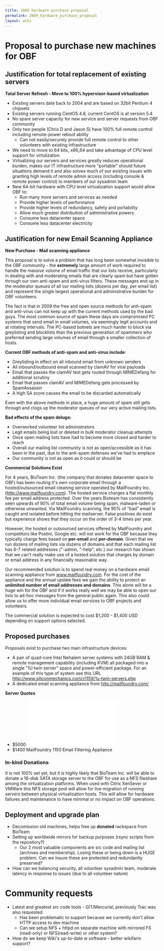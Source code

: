 ```yaml
---
title: 2009 hardware purchase proposal
permalink: 2009_hardware_purchase_proposal
layout: wiki
---
```


# Proposal to purchase new machines for OBF

## Justification for total replacement of existing servers

**Total Server Refresh - Move to 100% hypervisor-based virtualization**

- Existing servers date back to 2004 and are based on 32bit Pentium 4
  chipsets
- Existing servers running CentOS 4.8, current CentOS is at version 5.4
- No spare server capacity for new service and server requests from OBF
  community
- Only two people (Chris D and Jason S) have 100% full remote control
  including remote-power reboot ability
  - Can not easily/securely provide full remote control to other
    volunteers with existing infrastructure
- We need to move to 64 bits, x86_64 and take advantage of CPU level
  support for virtulization
- Virtualizing our servers and services greatly reduces operational
  burden, makes our IT infrastructure more "portable" should future
  situations demand it and also solves much of our existing issues with
  granting high levels of remote admin access (including console &
  remote power control) to members of our sysadmin team
- New 64-bit hardware with CPU level virtualization support would allow
  OBF to:
  - Run many more servers and services as needed
  - Provide higher levels of performance
  - Provide higher levels of redundancy, safety and portability
  - Allow much greater distribution of administrative powers
  - Consume less datacenter space
  - Consume less datacenter electricity

## Justification for new Email Scanning Appliance

**New Purchase - Mail scanning appliance**

This proposal is to solve a problem that has long been somewhat
invisible to the OBF community - the **extremely** large amount of work
required to handle the massive volume of email traffic that our lists
receive, particularly in dealing with and moderating emails that are
clearly spam but have gotten through our own anti-spam and anti-virus
filters. These messages end up in the moderator queues of all our
mailing lists (dozens per day, per email list) and represent the single
largest operational and administrative burden for OBF volunteers.

The fact is that in 2009 the free and open source methods for anti-spam
and anti-virus can not keep up with the current methods used by the bad
guys. The most common source of spam these days are compromised PC
systems that send email in small volumes, via seemingly legit accounts
and at rotating intervals. The PC-based botnets are much harder to block
via greylisting and blocklists than the previous generation of spammers
who preferred sending large volumes of email through a smaller
collection of hosts.

**Current OBF methods of anti-spam and anti-virus include**:

- Greylisting in effect on all inbound email from unknown senders
- All inbound/outbound email scanned by clamAV for viral payloads
- Email that passes the clamAV test gets routed through MIMEDefang for
  additional scrutiny
- Email that passes clamAV and MIMEDefang gets processed by SpamAssassin
- A high SA score causes the email to be discarded automatically

Even with the above methods in place, a huge amount of spam still gets
through and clogs up the moderator queues of our very active mailing
lists.

**Bad effects of the spam deluge:**

- Overworked volunteer list administrators
- Legit emails being lost or deleted in bulk moderator cleanup attempts
- Once open mailing lists have had to become more closed and harder to
  reach
- Overall our mailing list community is not as open/accessible as it has
  been in the past, due to the anti-spam defenses we've had to emplace
- Our community is not as open as it could or should be

**Commercial Solutions Exist**

For 4 years, BioTeam Inc. (the company that donates datacenter space to
OBF) has been routing it's own corporate email through a
hosted/outsourced email cleaning service operated by MailFoundry Inc.
(http://www.mailfoundry.com). The hosted service charges a flat monthly
fee per email address protected. Over the years Bioteam has consistently
seen upwards of 90% of total email volume being spam, malware-laden or
otherwise unwanted. Via MailFoundry scanning, the 90% of "bad" email is
caught and isolated before hitting the mailserver. False positives do
exist but experience shows that they occur on the order of 3-4 times per
year.

However, the hosted or outsourced services offered by MailFoundry and
competitors like Postini, Google etc. will not work for the OBF because
they typically charge fees based on **per-email** and **per-domain**.
Given that we run dozens of mailing lists via dozens of domains and that
each mailing list has 6-7 related addresses ("-admin, "-help", etc.) our
research has shown that we can't really make use of a hosted solution
that charges by domain or email address in any financially reasonable
way.

Our recommended solution is to spend real money on a hardware email
scanning appliance from www.mailfoundry.com. For the cost of the
appliance and the annual update fees we gain the ability to protect an
**unlimited number of email addresses and domains**. This alone will be
a huge win for the OBF and if it works really well we may be able to
open our lists to ad-hoc messages from the general public again. This
also could allow us to offer more individual email services to OBF
projects and volunteers.

The commercial solution is expected to cost \$1,200 - \$1,400 USD
depending on support options selected.

## Proposed purchases

Proposals exist to purchase two main infrastructure devices:

- A pair of quad-core Intel Nehalem server systems with 24GB RAM &
  remote management capability (including KVM) all packaged into a
  single "1U twin server" space and power-efficient package. For an
  example of this type of system see this URL
  <http://www.siliconmechanics.com/c1159/1u-twin-servers.php>
- A dedicated email scanning appliance from <http://mailfoundry.com/>

**Server Quotes**

- \$5000
  ![](Silicon_Mechanics_Quote_173894.pdf "Silicon_Mechanics_Quote_173894.pdf")
- \$1400 MailFoundry 1150 Email Filtering Appliance

### In-kind Donations

It is not 100% set yet, but it is highly likely that BioTeam Inc. will
be able to donate a 16-disk SATA storage server to the OBF for use as a
NFS fileshare among the virtualization platforms. When used with Citrix
XenSever or VMWare this NFS storage pool will allow for live migration
of running servers between physical virtualization hosts. This will
allow for hardware failures and maintenance to have minimal or no impact
on OBF operations.

## Deployment and upgrade plan

- Decomission old machines, helps free up **donated** rackspace from
  BioTeam
- Setting up worldwide mirrors for backup purposes (rsync scripts from
  the repository?)
  - Our 2 most valuable components are src code and mailing list
    (archives and membership). Losing these or being down is a HUGE
    problem. Can we insure these are protected and redundantly
    preserved?
- How can we balancing security, all volunteer sysadmin team, moderate
  latency in response to issues (due to all volunteer nature)

# Community requests

- Latest and greatest src code tools - GIT/Mercurial, previously Trac
  was also requested.
  - Has been problematic to support because we currently don't allow
    HTTP access to dev machine
  - Can we setup NFS + httpd on separate machine with mirrored FS
    (read-only) or NFS(read-write) or other system?
- How do we keep Wiki's up-to-date w software - better wikifarm support?
